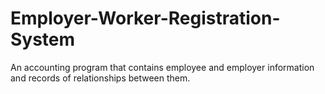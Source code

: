 # Employer-Worker-Registration-System
An accounting program that contains employee and employer information and records of relationships between them.
